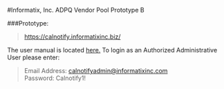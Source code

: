 
#Informatix, Inc.  ADPQ Vendor Pool Prototype B

###Prototype:
> https://calnotify.informatixinc.biz/

The user manual is located [here.]()
To login as an Authorized Administrative User please enter:  

> Email Address:  calnotifyadmin@informatixinc.com  
> Password: Calnotify1!
